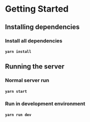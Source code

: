 # Getting Started

## Installing dependencies

### Install all dependencies

#### `yarn install`

## Running the server

### Normal server run

#### `yarn start`

### Run in development environment

#### `yarn run dev`
